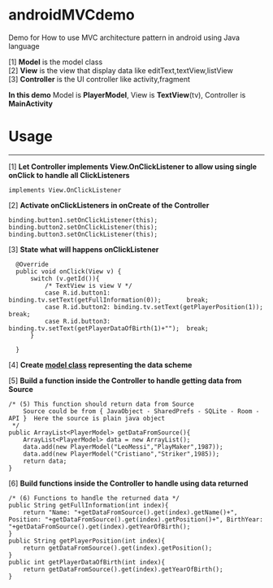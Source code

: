 # androidMVCdemo
Demo for How to use MVC architecture pattern in android using Java language

[1] **Model** is the model class  
[2] **View** is the view that display data like editText,textView,listView   
[3] **Controller** is the UI controller like activity,fragment

**In this demo** Model is **PlayerModel**, View is **TextView**(tv), Controller is **MainActivity**
# **Usage**
***
[1] **Let Controller implements View.OnClickListener to allow using single onClick to handle all ClickListeners**

    implements View.OnClickListener
    
[2] **Activate onClickListeners in onCreate of the Controller**    

    binding.button1.setOnClickListener(this);
    binding.button2.setOnClickListener(this);
    binding.button3.setOnClickListener(this);
    
[3] **State what will happens onClickListener**

      @Override
      public void onClick(View v) {
          switch (v.getId()){
              /* TextView is view V */
              case R.id.button1: binding.tv.setText(getFullInformation(0));       break;
              case R.id.button2: binding.tv.setText(getPlayerPosition(1));        break;
              case R.id.button3: binding.tv.setText(getPlayerDataOfBirth(1)+"");  break;
          }

      }

[4] **Create [model class](https://github.com/mossssama/androidMVCdemo/blob/main/DemoForAndroidMVC/app/src/main/java/com/example/demoforandroidmvc/pojo/PlayerModel.java) representing the data scheme**
      
[5] **Build a function inside the Controller to handle getting data from Source**    

    /* (5) This function should return data from Source
        Source could be from { JavaObject - SharedPrefs - SQLite - Room - API }  Here the source is plain java object
     */
    public ArrayList<PlayerModel> getDataFromSource(){
        ArrayList<PlayerModel> data = new ArrayList();
        data.add(new PlayerModel("LeoMessi","PlayMaker",1987));
        data.add(new PlayerModel("Cristiano","Striker",1985));
        return data;
    }
    
    
[6] **Build functions inside the Controller to handle using data returned**
    
    /* (6) Functions to handle the returned data */
    public String getFullInformation(int index){
        return "Name: "+getDataFromSource().get(index).getName()+", Position: "+getDataFromSource().get(index).getPosition()+", BirthYear: "+getDataFromSource().get(index).getYearOfBirth();
    }
    public String getPlayerPosition(int index){
        return getDataFromSource().get(index).getPosition();
    }
    public int getPlayerDataOfBirth(int index){
        return getDataFromSource().get(index).getYearOfBirth();
    }
    
  
